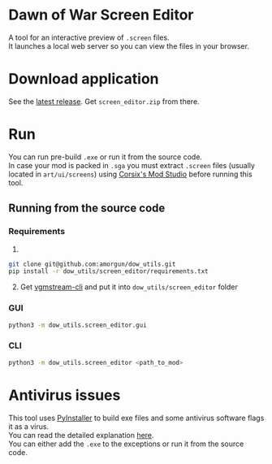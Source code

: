 # Dawn of War Screen Editor
A tool for an interactive preview of `.screen` files.  
It launches a local web server so you can view the files in your browser.

# Download application
See the [latest release](https://github.com/amorgun/dow_utils/releases/tag/SE0.4).
Get `screen_editor.zip` from there.

# Run
You can run pre-build `.exe` or run it from the source code.  
In case your mod is packed in `.sga` you must extract `.screen` files (usually located in `art/ui/screens`) using [Corsix's Mod Studio](https://modstudio.corsix.org/) before running this tool.

## Running from the source code
### Requirements
1. 
```bash
git clone git@github.com:amorgun/dow_utils.git
pip install -r dow_utils/screen_editor/requirements.txt
```
2. Get [vgmstream-cli](https://github.com/vgmstream/vgmstream) and put it into `dow_utils/screen_editor` folder

### GUI
```bash
python3 -m dow_utils.screen_editor.gui
```

### CLI
```bash
python3 -m dow_utils.screen_editor <path_to_mod>
```

# Antivirus issues
This tool uses [PyInstaller](https://github.com/pyinstaller/pyinstaller/tree/develop) to build exe files and some antivirus software flags it as a virus.  
You can read the detailed explanation [here](https://github.com/pyinstaller/pyinstaller/blob/develop/.github/ISSUE_TEMPLATE/antivirus.md).  
You can either add the `.exe` to the exceptions or run it from the source code.